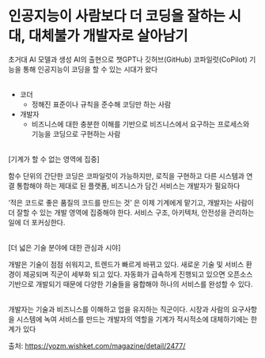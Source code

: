 # 인공지능이 사람보다 더 코딩을 잘하는 시대, 대체불가 개발자로 살아남기

초거대 AI 모델과 생성 AI의 출현으로 챗GPT나 깃허브(GitHub) 코파일럿(CoPilot) 기능을 통해 인공지능이 코딩을 할 수 있는 시대가 왔다
<br/>
<br/>

- 코더
  - 정해진 표준이나 규칙을 준수해 코딩만 하는 사람
- 개발자
  - 비즈니스에 대한 충분한 이해를 기반으로 비즈니스에서 요구하는 프로세스와 기능을 코딩으로 구현하는 사람<br/><br/>

[기계가 할 수 없는 영역에 집중]

함수 단위의 간단한 코딩은 코파일럿이 가능하지만, 로직을 구현하고 다른 시스템과 연결 통합해야 하는 제대로 된 플랫폼, 비즈니스가 담긴 서비스는 개발자가 필요하다

‘적은 코드로 좋은 품질의 코드를 만드는 것’ 은 이제 기계에게 맡기고, 개발자는 사람이 더 잘할 수 있는 개발 영역에 집중해야 한다. 서비스 구조, 아키텍처, 안전성을 관리하는 일에 더 포커싱한다.<br/><br/>

[더 넓은 기술 분야에 대한 관심과 시야]

개발은 기술이 점점 쉬워지고, 트렌드가 빠르게 바뀌고 있다. 새로운 기술 및 서비스 환경이 제공되며 직군이 세부화 되고 있다. 자동화가 급속하게 진행되고 있으면 오픈소스 기반으로 개발되기 때문에 다양한 기술들을 융합해야 하나의 서비스를 완성할 수 있다.<br/><br/>

개발자는 기술과 비즈니스를 이해하고 업을 유지하는 직군이다. 시장과 사람의 요구사항을 시스템에 녹여 서비스를 만드는 개발자의 역할을 기계가 적시적소에 대체하기에는 한계가 있다

출처: https://yozm.wishket.com/magazine/detail/2477/
